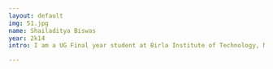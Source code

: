 ```yaml
---
layout: default
img: 51.jpg
name: Shailaditya Biswas
year: 2k14
intro: I am a UG Final year student at Birla Institute of Technology, Mesra. My areas of interests include soft computing, robotic system design and software-hardware Interfacing.

---
```



